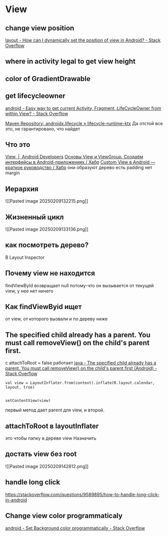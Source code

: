 # View
## change view position
[layout - How can I dynamically set the position of view in Android? - Stack Overflow](https://stackoverflow.com/questions/6535648/how-can-i-dynamically-set-the-position-of-view-in-android)
## where in activity legal to get view height

## color of GradientDrawable

## get lifecycleowner
[android - Easy way to get current Activity, Fragment, LifeCycleOwner from within View? - Stack Overflow](https://stackoverflow.com/questions/49075413/easy-way-to-get-current-activity-fragment-lifecycleowner-from-within-view)

[Maven Repository: androidx.lifecycle » lifecycle-runtime-ktx](https://mvnrepository.com/artifact/androidx.lifecycle/lifecycle-runtime-ktx)
Да отстой все это, не гарантировано, что найдет
## Что это
[View  |  Android Developers](https://developer.android.com/reference/android/view/View)
[Основы View и ViewGroup. Создаём интерфейсы в Android-приложениях / Хабр](https://habr.com/ru/articles/853348/)
[Custom View в Android — краткое руководство / Хабр](https://habr.com/ru/articles/727744/)
они образуют дерево
есть padding
нет margin
## Иерархия
![[Pasted image 20250209132215.png]]
## Жизненный цикл
![[Pasted image 20250209133136.png]]
## как посмотреть дерево?
В Layout Inspector
## Почему view не находится
findViewById возвращает null
потому-что он вызывается от текущей view, у нее нет ничего
## Как findViewByid ищет
от view, от которого вызвали и по дереву ниже
## The specified child already has a parent. You must call removeView() on the child's parent first.
с attachToRoot = false работает
[java - The specified child already has a parent. You must call removeView() on the child's parent first (Android) - Stack Overflow](https://stackoverflow.com/questions/28071349/the-specified-child-already-has-a-parent-you-must-call-removeview-on-the-chil)
```
val view = LayoutInflater.from(context).inflate(R.layout.calendar, layout, true)  
  

setContentView(view)
```
первый метод дает parent для view, и второй.
## attachToRoot в layoutInflater
это чтобы папку в дереве view Назначить

## достать view без root
![[Pasted image 20250209142812.png]]
## handle long click
https://stackoverflow.com/questions/9589895/how-to-handle-long-click-in-android
## Change view color programmaticaly
[android - Set Background color programmatically - Stack Overflow](https://stackoverflow.com/questions/23517879/set-background-color-programmatically)